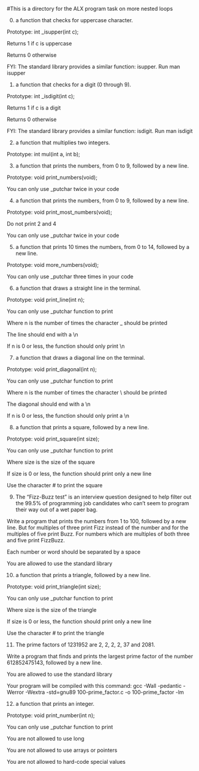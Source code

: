 #This is a directory for the ALX program task on more nested loops

0. a function that checks for uppercase character.



Prototype: int _isupper(int c);

Returns 1 if c is uppercase

Returns 0 otherwise

FYI: The standard library provides a similar function: isupper. Run man isupper

1. a function that checks for a digit (0 through 9).



Prototype: int _isdigit(int c);

Returns 1 if c is a digit

Returns 0 otherwise

FYI: The standard library provides a similar function: isdigit. Run man isdigit

2.  a function that multiplies two integers.



Prototype: int mul(int a, int b);

3. a function that prints the numbers, from 0 to 9, followed by a new line.



Prototype: void print_numbers(void);

You can only use _putchar twice in your code

4. a function that prints the numbers, from 0 to 9, followed by a new line.



Prototype: void print_most_numbers(void);

Do not print 2 and 4

You can only use _putchar twice in your code

5.  a function that prints 10 times the numbers, from 0 to 14, followed by a new line.



Prototype: void more_numbers(void);

You can only use _putchar three times in your code

6. a function that draws a straight line in the terminal.



Prototype: void print_line(int n);

You can only use _putchar function to print

Where n is the number of times the character _ should be printed

The line should end with a \n

If n is 0 or less, the function should only print \n

7.  a function that draws a diagonal line on the terminal.



Prototype: void print_diagonal(int n);

You can only use _putchar function to print

Where n is the number of times the character \ should be printed

The diagonal should end with a \n

If n is 0 or less, the function should only print a \n

8.  a function that prints a square, followed by a new line.



Prototype: void print_square(int size);

You can only use _putchar function to print

Where size is the size of the square

If size is 0 or less, the function should print only a new line

Use the character # to print the square


9. The “Fizz-Buzz test” is an interview question designed to help filter out the 99.5% of programming job candidates who can’t seem to program their way out of a wet paper bag.



Write a program that prints the numbers from 1 to 100, followed by a new line. But for multiples of three print Fizz instead of the number and for the multiples of five print Buzz. For numbers which are multiples of both three and five print FizzBuzz.



Each number or word should be separated by a space

You are allowed to use the standard library

10.  a function that prints a triangle, followed by a new line.



Prototype: void print_triangle(int size);

You can only use _putchar function to print

Where size is the size of the triangle

If size is 0 or less, the function should print only a new line

Use the character # to print the triangle

11. The prime factors of 1231952 are 2, 2, 2, 2, 37 and 2081.



Write a program that finds and prints the largest prime factor of the number 612852475143, followed by a new line.



You are allowed to use the standard library

Your program will be compiled with this command: gcc -Wall -pedantic -Werror -Wextra -std=gnu89 100-prime_factor.c -o 100-prime_factor -lm

12.  a function that prints an integer.



Prototype: void print_number(int n);

You can only use _putchar function to print

You are not allowed to use long

You are not allowed to use arrays or pointers

You are not allowed to hard-code special values
